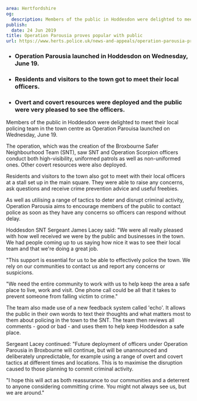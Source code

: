 ```yaml
area: Hertfordshire
og:
  description: Members of the public in Hoddesdon were delighted to meet their local policing team in the town centre as Operation Parouisa launched on Wednesday, June 19.
publish:
  date: 24 Jun 2019
title: Operation Parousia proves popular with public
url: https://www.herts.police.uk/news-and-appeals/operation-parousia-proves-popular-with-public-409k
```

* ### Operation Parousia launched in Hoddesdon on Wednesday, June 19.

 * ### Residents and visitors to the town got to meet their local officers.

 * ### Overt and covert resources were deployed and the public were very pleased to see the officers.

Members of the public in Hoddesdon were delighted to meet their local policing team in the town centre as Operation Parouisa launched on Wednesday, June 19.

The operation, which was the creation of the Broxbourne Safer Neighbourhood Team (SNT), saw SNT and Operation Scorpion officers conduct both high-visibility, uniformed patrols as well as non-uniformed ones. Other covert resources were also deployed.

Residents and visitors to the town also got to meet with their local officers at a stall set up in the main square. They were able to raise any concerns, ask questions and receive crime prevention advice and useful freebies.

As well as utilising a range of tactics to deter and disrupt criminal activity, Operation Parousia aims to encourage members of the public to contact police as soon as they have any concerns so officers can respond without delay.

Hoddesdon SNT Sergeant James Lacey said: "We were all really pleased with how well received we were by the public and businesses in the town. We had people coming up to us saying how nice it was to see their local team and that we're doing a great job.

"This support is essential for us to be able to effectively police the town. We rely on our communities to contact us and report any concerns or suspicions.

"We need the entire community to work with us to help keep the area a safe place to live, work and visit. One phone call could be all that it takes to prevent someone from falling victim to crime."

The team also made use of a new feedback system called 'echo'. It allows the public in their own words to text their thoughts and what matters most to them about policing in the town to the SNT. The team then reviews all comments - good or bad - and uses them to help keep Hoddesdon a safe place.

Sergeant Lacey continued: "Future deployment of officers under Operation Parousia in Broxbourne will continue, but will be unannounced and deliberately unpredictable, for example using a range of overt and covert tactics at different times and locations. This is to maximise the disruption caused to those planning to commit criminal activity.

"I hope this will act as both reassurance to our communities and a deterrent to anyone considering committing crime. You might not always see us, but we are around."
